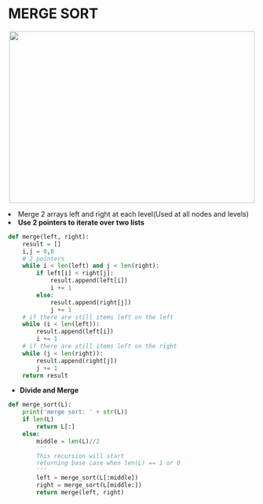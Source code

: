 # MERGE SORT

<p align="center">
  <img width="500" height="350" src="https://dobicode.files.wordpress.com/2018/09/merge-sort.png">
</p

* Merge 2 arrays left and right at each level(Used at all nodes and levels)
* **Use 2 pointers to iterate over two lists**
```python 
def merge(left, right):
    result = []
    i,j = 0,0
    # 2 pointers
    while i < len(left) and j < len(right):
        if left[i] < right[j]:
            result.append(left[i])
            i += 1
        else:
            result.append(right[j])
            j += 1
    # if there are still items left on the left
    while (i < len(left)):
        result.append(left[i])
        i += 1
    # if there are still items left on the right
    while (j < len(right)):
        result.append(right[j])
        j += 1
    return result
```
* **Divide and Merge**
```python 
def merge_sort(L):
    print('merge sort: ' + str(L))
    if len(L)
        return L[:]
    else:
        middle = len(L)//2
        '''
        This recursion will start
        returning base case when len(L) == 1 or 0
        '''
        left = merge_sort(L[:middle])
        right = merge_sort(L[middle:])
        return merge(left, right)
```
